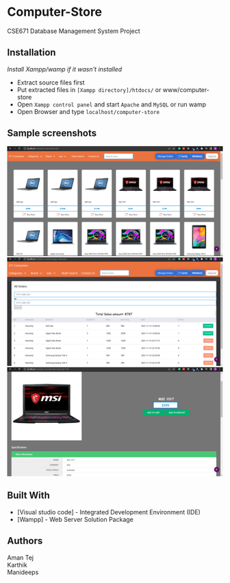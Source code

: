 # Computer-Store
CSE671 Database Management System Project

## Installation
*Install Xampp/wamp if it wasn't installed*
* Extract source files first
* Put extracted files in  `[Xampp directory]/htdocs/` or www/computer-store
* Open `Xampp control panel` and start  `Apache` and `MySQL` or run wamp
* Open Browser and type `localhost/computer-store`

## Sample screenshots
![one](https://github.com/Amantej/CSC671/blob/main/Screenshots/Screenshot%20(165).png)
![two](https://github.com/Amantej/CSC671/blob/main/Screenshots/Screenshot%20(166).png)
![three](https://github.com/Amantej/CSC671/blob/main/Screenshots/Screenshot%20(167).png)

## Built With
* [Visual studio code] - Integrated Development Environment (IDE)
* [Wampp] - Web Server Solution Package

## Authors
Aman Tej <br>
Karthik <br>
Manideeps
